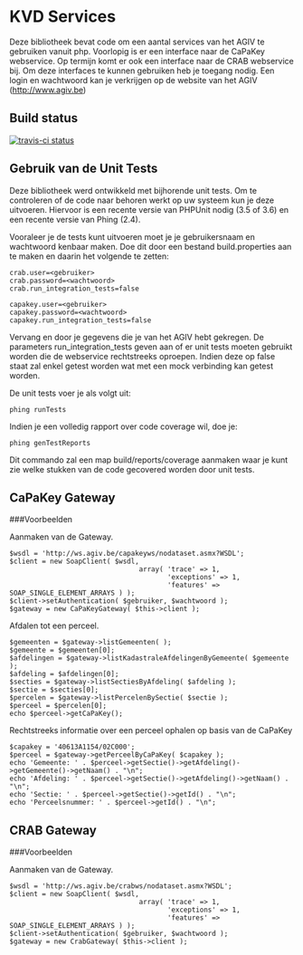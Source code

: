 # KVD Services

Deze bibliotheek bevat code om een aantal services van het AGIV te gebruiken vanuit php. Voorlopig is er een interface naar de CaPaKey webservice. Op termijn komt er ook een interface naar de CRAB webservice bij. Om deze interfaces te kunnen gebruiken heb je toegang nodig. Een login en wachtwoord kan je verkrijgen op de website van het AGIV (http://www.agiv.be)

## Build status

[![travis-ci status](https://secure.travis-ci.org/koenedaele/Services.png)](http://travis-ci.org/koenedaele/Services)

## Gebruik van de Unit Tests

Deze bibliotheek werd ontwikkeld met bijhorende unit tests. Om te controleren of de code naar behoren werkt op uw systeem kun je deze uitvoeren. Hiervoor is een recente versie van PHPUnit nodig (3.5 of 3.6) en een recente versie van Phing (2.4).

Vooraleer je de tests kunt uitvoeren moet je je gebruikersnaam en wachtwoord kenbaar maken. Doe dit door een bestand build.properties aan te maken en daarin het volgende te zetten:

	crab.user=<gebruiker>
	crab.password=<wachtwoord>
	crab.run_integration_tests=false

	capakey.user=<gebruiker>
	capakey.password=<wachtwoord>
	capakey.run_integration_tests=false

Vervang <gebruiker> en <wachtwoord> door je gegevens die je van het AGIV hebt gekregen. De parameters run_integration_tests geven aan of er unit tests moeten gebruikt worden die de webservice rechtstreeks oproepen. Indien deze op false staat zal enkel getest worden wat met een mock verbinding kan getest worden.

De unit tests voer je als volgt uit:

	phing runTests

Indien je een volledig rapport over code coverage wil, doe je:

	phing genTestReports

Dit commando zal een map build/reports/coverage aanmaken waar je kunt zie welke stukken van de code gecovered worden door unit tests.

## CaPaKey Gateway

###Voorbeelden

Aanmaken van de Gateway.

	$wsdl = 'http://ws.agiv.be/capakeyws/nodataset.asmx?WSDL';
	$client = new SoapClient( $wsdl,
									array( 'trace' => 1,
										   'exceptions' => 1,
										   'features' => SOAP_SINGLE_ELEMENT_ARRAYS ) );
	$client->setAuthentication( $gebruiker, $wachtwoord );
	$gateway = new CaPaKeyGateway( $this->client );

Afdalen tot een perceel.

	$gemeenten = $gateway->listGemeenten( );
	$gemeente = $gemeenten[0];
	$afdelingen = $gateway->listKadastraleAfdelingenByGemeente( $gemeente );
	$afdeling = $afdelingen[0];
	$secties = $gateway->listSectiesByAfdeling( $afdeling );
	$sectie = $secties[0];
	$percelen = $gateway->listPercelenBySectie( $sectie );
	$perceel = $percelen[0];
	echo $perceel->getCaPaKey();

Rechtstreeks informatie over een perceel ophalen op basis van de CaPaKey

	$capakey = '40613A1154/02C000';
	$perceel = $gateway->getPerceelByCaPaKey( $capakey );
	echo 'Gemeente: ' . $perceel->getSectie()->getAfdeling()->getGemeente()->getNaam() . "\n";
	echo 'Afdeling: ' . $perceel->getSectie()->getAfdeling()->getNaam() . "\n";
	echo 'Sectie: ' . $perceel->getSectie()->getId() . "\n";
	echo 'Perceelsnummer: ' . $perceel->getId() . "\n";

## CRAB Gateway

###Voorbeelden

Aanmaken van de Gateway.

	$wsdl = 'http://ws.agiv.be/crabws/nodataset.asmx?WSDL';
	$client = new SoapClient( $wsdl,
									array( 'trace' => 1,
										   'exceptions' => 1,
										   'features' => SOAP_SINGLE_ELEMENT_ARRAYS ) );
	$client->setAuthentication( $gebruiker, $wachtwoord );
	$gateway = new CrabGateway( $this->client );
